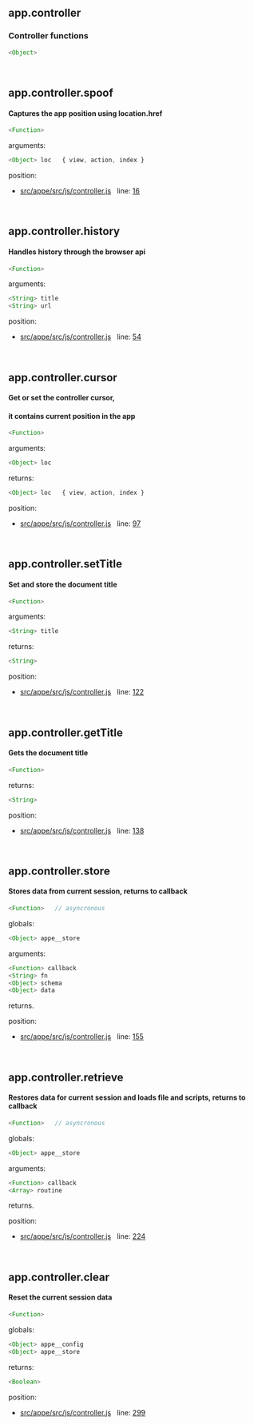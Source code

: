 

## app.controller


### Controller functions


```js
<Object>
```



 


## app.controller.spoof


#### Captures the app position using location.href


```js
<Function>
```

arguments: 
```js
<Object> loc   { view, action, index }
```

position: 
- [src/appe/src/js/controller.js](https://github.com/loltgt/appe/blob/master/src/appe/src/js/controller.js)   line: [16](https://github.com/loltgt/appe/blob/master/src/appe/src/js/controller.js#L16)


 


## app.controller.history


#### Handles history through the browser api


```js
<Function>
```

arguments: 
```js
<String> title
<String> url
```

position: 
- [src/appe/src/js/controller.js](https://github.com/loltgt/appe/blob/master/src/appe/src/js/controller.js)   line: [54](https://github.com/loltgt/appe/blob/master/src/appe/src/js/controller.js#L54)


 


## app.controller.cursor


#### Get or set the controller cursor,
#### it contains current position in the app


```js
<Function>
```

arguments: 
```js
<Object> loc
```

returns: 
```js
<Object> loc   { view, action, index }
```

position: 
- [src/appe/src/js/controller.js](https://github.com/loltgt/appe/blob/master/src/appe/src/js/controller.js)   line: [97](https://github.com/loltgt/appe/blob/master/src/appe/src/js/controller.js#L97)


 


## app.controller.setTitle


#### Set and store the document title


```js
<Function>
```

arguments: 
```js
<String> title
```

returns: 
```js
<String>
```

position: 
- [src/appe/src/js/controller.js](https://github.com/loltgt/appe/blob/master/src/appe/src/js/controller.js)   line: [122](https://github.com/loltgt/appe/blob/master/src/appe/src/js/controller.js#L122)


 


## app.controller.getTitle


#### Gets the document title


```js
<Function>
```

returns: 
```js
<String>
```

position: 
- [src/appe/src/js/controller.js](https://github.com/loltgt/appe/blob/master/src/appe/src/js/controller.js)   line: [138](https://github.com/loltgt/appe/blob/master/src/appe/src/js/controller.js#L138)


 


## app.controller.store


#### Stores data from current session, returns to callback


```js
<Function>   // asyncronous
```

globals: 
```js
<Object> appe__store
```

arguments: 
```js
<Function> callback
<String> fn
<Object> schema
<Object> data
```

returns.

position: 
- [src/appe/src/js/controller.js](https://github.com/loltgt/appe/blob/master/src/appe/src/js/controller.js)   line: [155](https://github.com/loltgt/appe/blob/master/src/appe/src/js/controller.js#L155)


 


## app.controller.retrieve


#### Restores data for current session and loads file and scripts, returns to callback


```js
<Function>   // asyncronous
```

globals: 
```js
<Object> appe__store
```

arguments: 
```js
<Function> callback
<Array> routine
```

returns.

position: 
- [src/appe/src/js/controller.js](https://github.com/loltgt/appe/blob/master/src/appe/src/js/controller.js)   line: [224](https://github.com/loltgt/appe/blob/master/src/appe/src/js/controller.js#L224)


 


## app.controller.clear


#### Reset the current session data


```js
<Function>
```

globals: 
```js
<Object> appe__config
<Object> appe__store
```

returns: 
```js
<Boolean>
```

position: 
- [src/appe/src/js/controller.js](https://github.com/loltgt/appe/blob/master/src/appe/src/js/controller.js)   line: [299](https://github.com/loltgt/appe/blob/master/src/appe/src/js/controller.js#L299)


 


